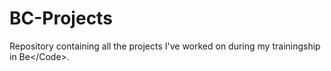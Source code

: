 # BC-Projects
Repository containing all the projects I've worked on during my trainingship in Be&lt;/Code>.
